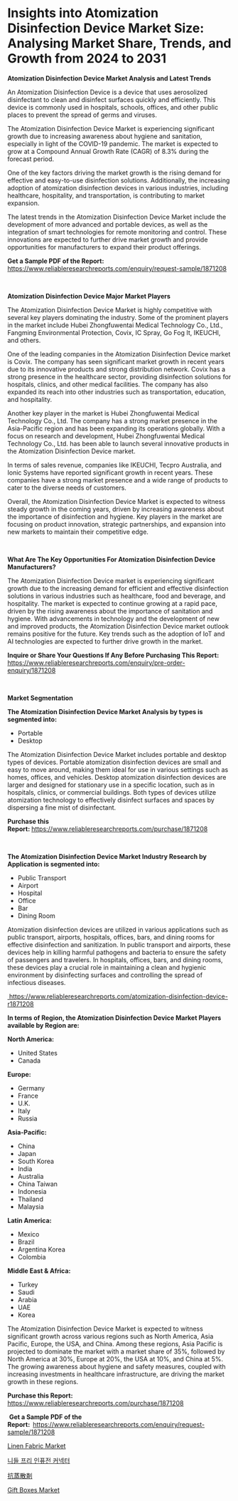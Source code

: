 <p><h1>Insights into Atomization Disinfection Device Market Size: Analysing Market Share, Trends, and Growth from 2024 to 2031</h1></p><p><strong>Atomization Disinfection Device Market Analysis and Latest Trends</strong></p>
<p><p>An Atomization Disinfection Device is a device that uses aerosolized disinfectant to clean and disinfect surfaces quickly and efficiently. This device is commonly used in hospitals, schools, offices, and other public places to prevent the spread of germs and viruses.</p><p>The Atomization Disinfection Device Market is experiencing significant growth due to increasing awareness about hygiene and sanitation, especially in light of the COVID-19 pandemic. The market is expected to grow at a Compound Annual Growth Rate (CAGR) of 8.3% during the forecast period.</p><p>One of the key factors driving the market growth is the rising demand for effective and easy-to-use disinfection solutions. Additionally, the increasing adoption of atomization disinfection devices in various industries, including healthcare, hospitality, and transportation, is contributing to market expansion.</p><p>The latest trends in the Atomization Disinfection Device Market include the development of more advanced and portable devices, as well as the integration of smart technologies for remote monitoring and control. These innovations are expected to further drive market growth and provide opportunities for manufacturers to expand their product offerings.</p></p>
<p><strong>Get a Sample PDF of the Report:&nbsp;</strong> <a href="https://www.reliableresearchreports.com/enquiry/request-sample/1871208">https://www.reliableresearchreports.com/enquiry/request-sample/1871208</a></p>
<p>&nbsp;</p>
<p><strong>Atomization Disinfection Device Major Market Players</strong></p>
<p><p>The Atomization Disinfection Device Market is highly competitive with several key players dominating the industry. Some of the prominent players in the market include Hubei Zhongfuwentai Medical Technology Co., Ltd., Fangming Environmental Protection, Covix, IC Spray, Go Fog It, IKEUCHI, and others.</p><p>One of the leading companies in the Atomization Disinfection Device market is Covix. The company has seen significant market growth in recent years due to its innovative products and strong distribution network. Covix has a strong presence in the healthcare sector, providing disinfection solutions for hospitals, clinics, and other medical facilities. The company has also expanded its reach into other industries such as transportation, education, and hospitality.</p><p>Another key player in the market is Hubei Zhongfuwentai Medical Technology Co., Ltd. The company has a strong market presence in the Asia-Pacific region and has been expanding its operations globally. With a focus on research and development, Hubei Zhongfuwentai Medical Technology Co., Ltd. has been able to launch several innovative products in the Atomization Disinfection Device market.</p><p>In terms of sales revenue, companies like IKEUCHI, Tecpro Australia, and Ionic Systems have reported significant growth in recent years. These companies have a strong market presence and a wide range of products to cater to the diverse needs of customers.</p><p>Overall, the Atomization Disinfection Device Market is expected to witness steady growth in the coming years, driven by increasing awareness about the importance of disinfection and hygiene. Key players in the market are focusing on product innovation, strategic partnerships, and expansion into new markets to maintain their competitive edge.</p></p>
<p>&nbsp;</p>
<p><strong>What Are The Key Opportunities For Atomization Disinfection Device Manufacturers?</strong></p>
<p><p>The Atomization Disinfection Device market is experiencing significant growth due to the increasing demand for efficient and effective disinfection solutions in various industries such as healthcare, food and beverage, and hospitality. The market is expected to continue growing at a rapid pace, driven by the rising awareness about the importance of sanitation and hygiene. With advancements in technology and the development of new and improved products, the Atomization Disinfection Device market outlook remains positive for the future. Key trends such as the adoption of IoT and AI technologies are expected to further drive growth in the market.</p></p>
<p><strong>Inquire or Share Your Questions If Any Before Purchasing This Report:</strong> <a href="https://www.reliableresearchreports.com/enquiry/pre-order-enquiry/1871208">https://www.reliableresearchreports.com/enquiry/pre-order-enquiry/1871208</a></p>
<p>&nbsp;</p>
<p><strong>Market Segmentation</strong></p>
<p><strong>The Atomization Disinfection Device Market Analysis by types is segmented into:</strong></p>
<p><ul><li>Portable</li><li>Desktop</li></ul></p>
<p><p>The Atomization Disinfection Device Market includes portable and desktop types of devices. Portable atomization disinfection devices are small and easy to move around, making them ideal for use in various settings such as homes, offices, and vehicles. Desktop atomization disinfection devices are larger and designed for stationary use in a specific location, such as in hospitals, clinics, or commercial buildings. Both types of devices utilize atomization technology to effectively disinfect surfaces and spaces by dispersing a fine mist of disinfectant.</p></p>
<p><strong>Purchase this Report:&nbsp;</strong><a href="https://www.reliableresearchreports.com/purchase/1871208">https://www.reliableresearchreports.com/purchase/1871208</a></p>
<p>&nbsp;</p>
<p><strong>The Atomization Disinfection Device Market Industry Research by Application is segmented into:</strong></p>
<p><ul><li>Public Transport</li><li>Airport</li><li>Hospital</li><li>Office</li><li>Bar</li><li>Dining Room</li></ul></p>
<p><p>Atomization disinfection devices are utilized in various applications such as public transport, airports, hospitals, offices, bars, and dining rooms for effective disinfection and sanitization. In public transport and airports, these devices help in killing harmful pathogens and bacteria to ensure the safety of passengers and travelers. In hospitals, offices, bars, and dining rooms, these devices play a crucial role in maintaining a clean and hygienic environment by disinfecting surfaces and controlling the spread of infectious diseases.</p></p>
<p><a href="https://www.reliableresearchreports.com/atomization-disinfection-device-r1871208">&nbsp;https://www.reliableresearchreports.com/atomization-disinfection-device-r1871208</a></p>
<p><strong>In terms of Region, the Atomization Disinfection Device Market Players available by Region are:</strong></p>
<p>
    <p> <strong> North America: </strong>
        <ul>
            <li>United States</li>
            <li>Canada</li>
        </ul>
        </p> 
    <p> <strong> Europe: </strong>
        <ul>
            <li>Germany</li>
            <li>France</li>
            <li>U.K.</li>
            <li>Italy</li>
            <li>Russia</li>
        </ul>
        </p> 
    <p> <strong> Asia-Pacific: </strong>
        <ul>
            <li>China</li>
            <li>Japan</li>
            <li>South Korea</li>
            <li>India</li>
            <li>Australia</li>
            <li>China Taiwan</li>
            <li>Indonesia</li>
            <li>Thailand</li>
            <li>Malaysia</li>
        </ul>
        </p> 
    <p> <strong> Latin America: </strong>
        <ul>
            <li>Mexico</li>
            <li>Brazil</li>
            <li>Argentina Korea</li>
            <li>Colombia</li>
        </ul>
        </p> 
    <p> <strong> Middle East & Africa: </strong>
        <ul>
            <li>Turkey</li>
            <li>Saudi</li>
            <li>Arabia</li>
            <li>UAE</li>
            <li>Korea</li>
        </ul>
    </p>
    </p>
<p><p>The Atomization Disinfection Device Market is expected to witness significant growth across various regions such as North America, Asia Pacific, Europe, the USA, and China. Among these regions, Asia Pacific is projected to dominate the market with a market share of 35%, followed by North America at 30%, Europe at 20%, the USA at 10%, and China at 5%. The growing awareness about hygiene and safety measures, coupled with increasing investments in healthcare infrastructure, are driving the market growth in these regions.</p></p>
<p><strong>Purchase this Report: </strong><a href="https://www.reliableresearchreports.com/purchase/1871208">https://www.reliableresearchreports.com/purchase/1871208</a></p>
<p>&nbsp;<strong>Get a Sample PDF of the Report:&nbsp;&nbsp;</strong><a href="https://www.reliableresearchreports.com/enquiry/request-sample/1871208">https://www.reliableresearchreports.com/enquiry/request-sample/1871208</a></p>
<p><strong></strong></p>
<p><p><a href="https://github.com/AlysaLedner2023/Market-Research-Report-List-1/blob/main/linen-fabric-market.md">Linen Fabric Market</a></p><p><a href="https://github.com/konokaryan/Market-Research-Report-List-1/blob/main/2929422154136.md">니들 프리 인퓨전 커넥터</a></p><p><a href="https://github.com/DanykaKilback/Market-Research-Report-List-1/blob/main/5294183145599.md">抗蒸散剤</a></p><p><a href="https://github.com/JermaineCrona2023/Market-Research-Report-List-1/blob/main/gift-boxes-market.md">Gift Boxes Market</a></p></p>